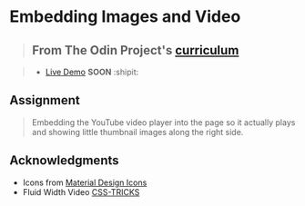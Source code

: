 # Embedding Images and Video

> ## From The Odin Project's [curriculum](https://www.theodinproject.com/lessons/embedding-images-and-video)

> - [Live Demo]() **SOON** :shipit:

## Assignment

> Embedding the YouTube video player into the page so it actually plays and showing little thumbnail images along the right side.

## Acknowledgments

- Icons from [Material Design Icons](https://materialdesignicons.com/)
- Fluid Width Video [CSS-TRICKS](https://css-tricks.com/NetMag/FluidWidthVideo/Article-FluidWidthVideo.php)

